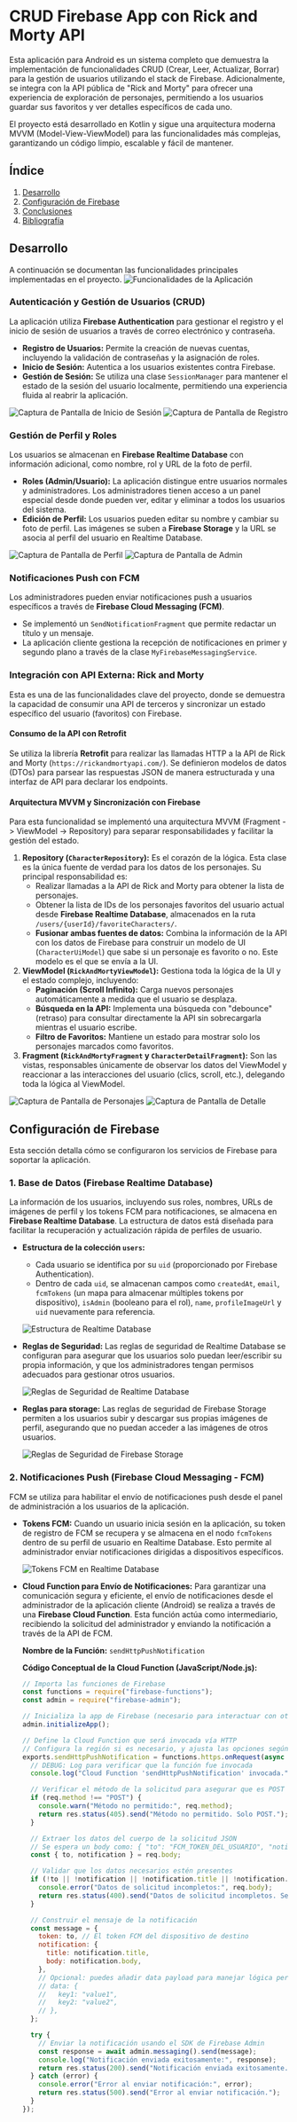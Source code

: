 # CRUD Firebase App con Rick and Morty API

Esta aplicación para Android es un sistema completo que demuestra la implementación de funcionalidades CRUD (Crear, Leer, Actualizar, Borrar) para la gestión de usuarios utilizando el stack de Firebase. Adicionalmente, se integra con la API pública de "Rick and Morty" para ofrecer una experiencia de exploración de personajes, permitiendo a los usuarios guardar sus favoritos y ver detalles específicos de cada uno.

El proyecto está desarrollado en Kotlin y sigue una arquitectura moderna MVVM (Model-View-ViewModel) para las funcionalidades más complejas, garantizando un código limpio, escalable y fácil de mantener.

## Índice

1. [Desarrollo](#desarrollo)
2. [Configuración de Firebase](#configuracion-de-firebase)
3. [Conclusiones](#conclusiones)
4. [Bibliografía](#bibliografia)

## Desarrollo

A continuación se documentan las funcionalidades principales implementadas en el proyecto.
![Funcionalidades de la Aplicación](images/app.gif)

### Autenticación y Gestión de Usuarios (CRUD)

La aplicación utiliza **Firebase Authentication** para gestionar el registro y el inicio de sesión de usuarios a través de correo electrónico y contraseña.

* **Registro de Usuarios:** Permite la creación de nuevas cuentas, incluyendo la validación de contraseñas y la asignación de roles.
* **Inicio de Sesión:** Autentica a los usuarios existentes contra Firebase.
* **Gestión de Sesión:** Se utiliza una clase `SessionManager` para mantener el estado de la sesión del usuario localmente, permitiendo una experiencia fluida al reabrir la aplicación.

<!-- images login and register de folder images -->
![Captura de Pantalla de Inicio de Sesión](images/sc1.jpg)
![Captura de Pantalla de Registro](images/sc2.jpg)

### Gestión de Perfil y Roles

Los usuarios se almacenan en **Firebase Realtime Database** con información adicional, como nombre, rol y URL de la foto de perfil.

* **Roles (Admin/Usuario):** La aplicación distingue entre usuarios normales y administradores. Los administradores tienen acceso a un panel especial desde donde pueden ver, editar y eliminar a todos los usuarios del sistema.
* **Edición de Perfil:** Los usuarios pueden editar su nombre y cambiar su foto de perfil. Las imágenes se suben a **Firebase Storage** y la URL se asocia al perfil del usuario en Realtime Database.

![Captura de Pantalla de Perfil](images/sc3.jpg)
![Captura de Pantalla de Admin](images/sc4.jpg)

### Notificaciones Push con FCM

Los administradores pueden enviar notificaciones push a usuarios específicos a través de **Firebase Cloud Messaging (FCM)**.

* Se implementó un `SendNotificationFragment` que permite redactar un título y un mensaje.
* La aplicación cliente gestiona la recepción de notificaciones en primer y segundo plano a través de la clase `MyFirebaseMessagingService`.

### Integración con API Externa: Rick and Morty

Esta es una de las funcionalidades clave del proyecto, donde se demuestra la capacidad de consumir una API de terceros y sincronizar un estado específico del usuario (favoritos) con Firebase.

#### Consumo de la API con Retrofit

Se utiliza la librería **Retrofit** para realizar las llamadas HTTP a la API de Rick and Morty (`https://rickandmortyapi.com/`). Se definieron modelos de datos (DTOs) para parsear las respuestas JSON de manera estructurada y una interfaz de API para declarar los endpoints.

#### Arquitectura MVVM y Sincronización con Firebase

Para esta funcionalidad se implementó una arquitectura MVVM (Fragment -> ViewModel -> Repository) para separar responsabilidades y facilitar la gestión del estado.

1.  **Repository (`CharacterRepository`):** Es el corazón de la lógica. Esta clase es la única fuente de verdad para los datos de los personajes. Su principal responsabilidad es:
    * Realizar llamadas a la API de Rick and Morty para obtener la lista de personajes.
    * Obtener la lista de IDs de los personajes favoritos del usuario actual desde **Firebase Realtime Database**, almacenados en la ruta `/users/{userId}/favoriteCharacters/`.
    * **Fusionar ambas fuentes de datos:** Combina la información de la API con los datos de Firebase para construir un modelo de UI (`CharacterUiModel`) que sabe si un personaje es favorito o no. Este modelo es el que se envía a la UI.
2.  **ViewModel (`RickAndMortyViewModel`):** Gestiona toda la lógica de la UI y el estado complejo, incluyendo:
    * **Paginación (Scroll Infinito):** Carga nuevos personajes automáticamente a medida que el usuario se desplaza.
    * **Búsqueda en la API:** Implementa una búsqueda con "debounce" (retraso) para consultar directamente la API sin sobrecargarla mientras el usuario escribe.
    * **Filtro de Favoritos:** Mantiene un estado para mostrar solo los personajes marcados como favoritos.
3.  **Fragment (`RickAndMortyFragment` y `CharacterDetailFragment`):** Son las vistas, responsables únicamente de observar los datos del ViewModel y reaccionar a las interacciones del usuario (clics, scroll, etc.), delegando toda la lógica al ViewModel.

![Captura de Pantalla de Personajes](images/sc5.jpg)
![Captura de Pantalla de Detalle](images/sc6.jpg)

## Configuración de Firebase

Esta sección detalla cómo se configuraron los servicios de Firebase para soportar la aplicación.

### 1. Base de Datos (Firebase Realtime Database)

La información de los usuarios, incluyendo sus roles, nombres, URLs de imágenes de perfil y los tokens FCM para notificaciones, se almacena en **Firebase Realtime Database**. La estructura de datos está diseñada para facilitar la recuperación y actualización rápida de perfiles de usuario.

* **Estructura de la colección `users`:**
    * Cada usuario se identifica por su `uid` (proporcionado por Firebase Authentication).
    * Dentro de cada `uid`, se almacenan campos como `createdAt`, `email`, `fcmTokens` (un mapa para almacenar múltiples tokens por dispositivo), `isAdmin` (booleano para el rol), `name`, `profileImageUrl` y `uid` nuevamente para referencia.

    ![Estructura de Realtime Database](images/sc11.png)


* **Reglas de Seguridad:**
    Las reglas de seguridad de Realtime Database se configuran para asegurar que los usuarios solo puedan leer/escribir su propia información, y que los administradores tengan permisos adecuados para gestionar otros usuarios.

    ![Reglas de Seguridad de Realtime Database](images/sc8.png)

* **Reglas para storage:**
    Las reglas de seguridad de Firebase Storage permiten a los usuarios subir y descargar sus propias imágenes de perfil, asegurando que no puedan acceder a las imágenes de otros usuarios.

    ![Reglas de Seguridad de Firebase Storage](images/sc9.png)

### 2. Notificaciones Push (Firebase Cloud Messaging - FCM)

FCM se utiliza para habilitar el envío de notificaciones push desde el panel de administración a los usuarios de la aplicación.

* **Tokens FCM:** Cuando un usuario inicia sesión en la aplicación, su token de registro de FCM se recupera y se almacena en el nodo `fcmTokens` dentro de su perfil de usuario en Realtime Database. Esto permite al administrador enviar notificaciones dirigidas a dispositivos específicos.

    ![Tokens FCM en Realtime Database](images/sc10.png)


* **Cloud Function para Envío de Notificaciones:**
    Para garantizar una comunicación segura y eficiente, el envío de notificaciones desde el administrador de la aplicación cliente (Android) se realiza a través de una **Firebase Cloud Function**. Esta función actúa como intermediario, recibiendo la solicitud del administrador y enviando la notificación a través de la API de FCM.

    **Nombre de la Función:** `sendHttpPushNotification`

    **Código Conceptual de la Cloud Function (JavaScript/Node.js):**
    
    ```javascript
    // Importa las funciones de Firebase
    const functions = require("firebase-functions");
    const admin = require("firebase-admin");

    // Inicializa la app de Firebase (necesario para interactuar con otros servicios como FCM)
    admin.initializeApp();

    // Define la Cloud Function que será invocada vía HTTP
    // Configura la región si es necesario, y ajusta las opciones según tus necesidades.
    exports.sendHttpPushNotification = functions.https.onRequest(async (req, res) => {
      // DEBUG: Log para verificar que la función fue invocada
      console.log("Cloud Function 'sendHttpPushNotification' invocada.");

      // Verificar el método de la solicitud para asegurar que es POST
      if (req.method !== "POST") {
        console.warn("Método no permitido:", req.method);
        return res.status(405).send("Método no permitido. Solo POST.");
      }

      // Extraer los datos del cuerpo de la solicitud JSON
      // Se espera un body como: { "to": "FCM_TOKEN_DEL_USUARIO", "notification": { "title": "...", "body": "..." } }
      const { to, notification } = req.body;

      // Validar que los datos necesarios estén presentes
      if (!to || !notification || !notification.title || !notification.body) {
        console.error("Datos de solicitud incompletos:", req.body);
        return res.status(400).send("Datos de solicitud incompletos. Se requiere 'to', 'notification.title' y 'notification.body'.");
      }

      // Construir el mensaje de la notificación
      const message = {
        token: to, // El token FCM del dispositivo de destino
        notification: {
          title: notification.title,
          body: notification.body,
        },
        // Opcional: puedes añadir data payload para manejar lógica personalizada en la app cliente
        // data: {
        //   key1: "value1",
        //   key2: "value2",
        // },
      };

      try {
        // Enviar la notificación usando el SDK de Firebase Admin
        const response = await admin.messaging().send(message);
        console.log("Notificación enviada exitosamente:", response);
        return res.status(200).send("Notificación enviada exitosamente.");
      } catch (error) {
        console.error("Error al enviar notificación:", error);
        return res.status(500).send("Error al enviar notificación.");
      }
    });
    ```